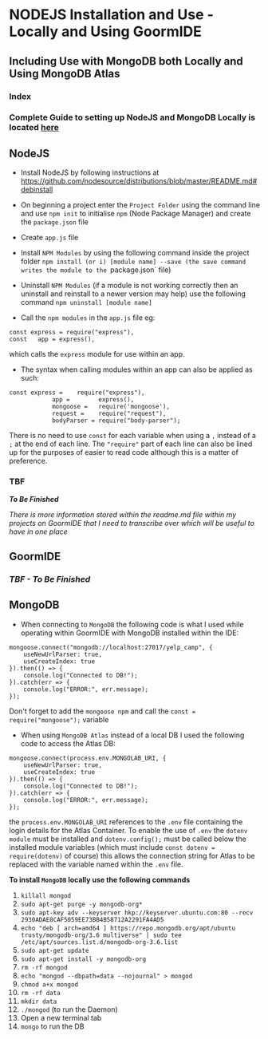 NODEJS Installation and Use - Locally and Using GoormIDE
======
Including Use with MongoDB both Locally and Using MongoDB Atlas
------

### Index  
  
  
  
### Complete Guide to setting up NodeJS and MongoDB Locally is located [here](https://zarkom.net/blogs/linux-ubuntu-local-coding-environment-1528)  
  
NodeJS
------  

* Install NodeJS by following instructions at https://github.com/nodesource/distributions/blob/master/README.md#debinstall

* On beginning a project enter the `Project Folder` using the command line and use `npm init` to initialise `npm` (Node Package Manager) and create the `package.json` file

* Create `app.js` file 

* Install `NPM Modules` by using the following command inside the project folder `npm install (or i) [module name] --save (the save command writes the module to the `package.json` file)

* Uninstall `NPM Modules` (if a module is not working correctly then an uninstall and reinstall to a newer version may help) use the following command `npm uninstall [module name]`

* Call the `npm modules` in the `app.js` file eg: 
```
const express = require("express"),
const	app = express(),
```
which calls the `express` module for use within an app.

* The syntax when calling modules within an app can also be applied as such:
```
const express =    require("express"),
			app =        express(),
			mongoose =   require('mongoose'),
			request =    require("request"),
			bodyParser = require("body-parser");
```
There is no need to use `const` for each variable when using a `,` instead of a `;` at the end of each line. The `"require"` part of each line can also be lined up for the purposes of easier to read code although this is a matter of preference.  

### TBF  
**_To Be Finished_**  

*There is more information stored within the readme.md file within my projects on GoormIDE that I need to transcribe over which will be useful to have in one place*  

GoormIDE
------
### _TBF - To Be Finished_  
MongoDB
------

* When connecting to `MongoDB` the following code is what I used while operating within GoormIDE with MongoDB installed within the IDE:
```
mongoose.connect("mongodb://localhost:27017/yelp_camp", {
	useNewUrlParser: true,
	useCreateIndex: true
}).then(() => {
	console.log("Connected to DB!");
}).catch(err => {
	console.log("ERROR:", err.message);
});
```
Don't forget to add the `mongoose npm` and call the `const = require("mongoose");` variable

* When using `MongoDB Atlas` instead of a local DB I used the following code to access the Atlas DB:
```
mongoose.connect(process.env.MONGOLAB_URI, {
	useNewUrlParser: true,
	useCreateIndex: true
}).then(() => {
	console.log("Connected to DB!");
}).catch(err => {
	console.log("ERROR:", err.message);
});
```
the `process.env.MONGOLAB_URI` references to the `.env` file containing the login details for the Atlas Container. To enable the use of `.env` the `dotenv module` must be installed and `dotenv.config();` must be called below the installed module variables (which must include `const dotenv = require(dotenv)` of course) this allows the connection string for Atlas to be replaced with the variable named within the `.env` file.  


**To install `MongoDB` locally use the following commands**
   1. `killall mongod`
   2. `sudo apt-get purge -y mongodb-org*`
   3. `sudo apt-key adv --keyserver hkp://keyserver.ubuntu.com:80 --recv 2930ADAE8CAF5059EE73BB4B58712A2291FA4AD5`
   4. `echo "deb [ arch=amd64 ] https://repo.mongodb.org/apt/ubuntu trusty/mongodb-org/3.6 multiverse" | sudo tee     /etc/apt/sources.list.d/mongodb-org-3.6.list`
   5. `sudo apt-get update`
   6. `sudo apt-get install -y mongodb-org`
   7. `rm -rf mongod`
   8. `echo "mongod --dbpath=data --nojournal" > mongod`
   9. `chmod a+x mongod`
   10. `rm -rf data`
   11. `mkdir data`
   12. `./mongod`  (to run the Daemon)
   13. Open a new terminal tab
   14. `mongo` to run the DB

 

